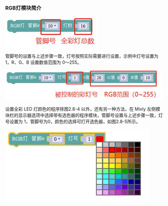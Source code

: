 ### RGB灯模块简介

![图2.8-3](/assets/image172.jpg)



管脚号的设置与上述步骤一致，灯号按照实际需要进行设置，示例中灯号设置为 1，R、G、B 设置数值范围为 0～255。

![图2.8-4](/assets/image174.jpg)



设置全彩 LED 灯颜色的程序除图2.8-4 以外，还有另一种方法，在 Mixly 左侧模块栏的显示器选项中选择带有选色器的程序模块，管脚号设置与上述步骤一致，灯号设置为 1，管脚号为0，颜色的选择可打开选色器，如图2.8-5所示。

![图2.8-5](/assets/image176.jpg)

